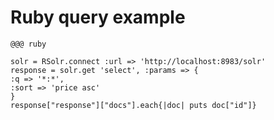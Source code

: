 <!SLIDE code smaller>
# Ruby query example #

    @@@ ruby

    solr = RSolr.connect :url => 'http://localhost:8983/solr'
    response = solr.get 'select', :params => {
    :q => '*:*',
    :sort => 'price asc'
    }
    response["response"]["docs"].each{|doc| puts doc["id"]}

